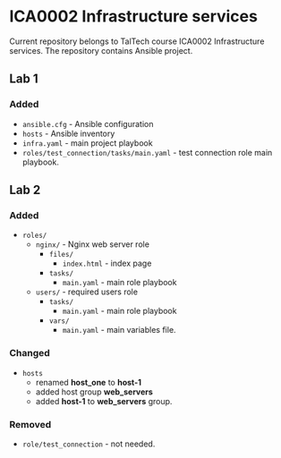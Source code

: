 # ICA0002 Infrastructure services
Current repository belongs to TalTech course ICA0002 Infrastructure services. The repository contains Ansible project.

## Lab 1
### Added
- `ansible.cfg` - Ansible configuration
- `hosts` - Ansible inventory
- `infra.yaml` - main project playbook
- `roles/test_connection/tasks/main.yaml` - test connection role main playbook.

## Lab 2
### Added
- `roles/`
  - `nginx/` - Nginx web server role
    - `files/`
      - `index.html` - index page
    - `tasks/`
      - `main.yaml` - main role playbook
  - `users/` - required users role
    - `tasks/`
      - `main.yaml` - main role playbook
    - `vars/`
      - `main.yaml` - main variables file.

### Changed
- `hosts`
  - renamed **host_one** to **host-1**
  - added host group **web_servers**
  - added **host-1** to **web_servers** group.

### Removed
- `role/test_connection` - not needed.
